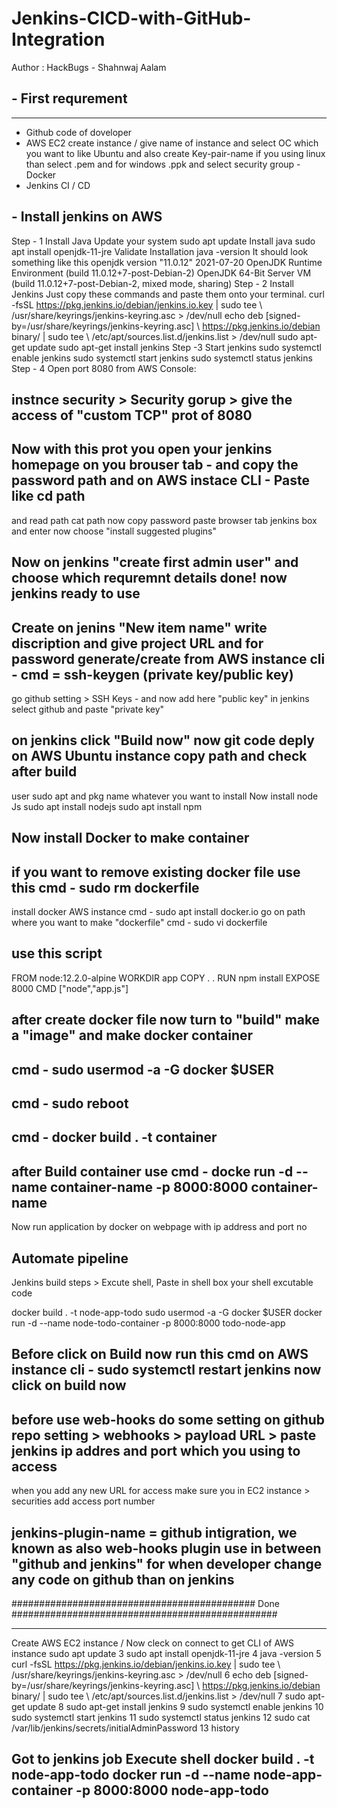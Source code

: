 # Jenkins-CICD-with-GitHub-Integration
Author : HackBugs - Shahnwaj Aalam
## - First requrement 
-------------------------
- Github code of doveloper
- AWS EC2 create instance / give name of instance and select OC which you want to like Ubuntu and also create Key-pair-name 
if you using linux than select .pem and for windows .ppk and select security group
-Docker 
- Jenkins CI / CD

## - Install jenkins on AWS
Step - 1 Install Java
Update your system
  sudo apt update
Install java
  sudo apt install openjdk-11-jre
Validate Installation
 java -version
It should look something like this
  openjdk version "11.0.12" 2021-07-20 OpenJDK Runtime Environment (build 11.0.12+7-post-Debian-2) OpenJDK 64-Bit Server VM (build 11.0.12+7-post-Debian-2, mixed mode, sharing)
Step - 2 Install Jenkins
Just copy these commands and paste them onto your terminal.
  curl -fsSL https://pkg.jenkins.io/debian/jenkins.io.key | sudo tee \   /usr/share/keyrings/jenkins-keyring.asc > /dev/null 
  echo deb [signed-by=/usr/share/keyrings/jenkins-keyring.asc] \   https://pkg.jenkins.io/debian binary/ | sudo tee \   /etc/apt/sources.list.d/jenkins.list > /dev/null
  sudo apt-get update 
  sudo apt-get install jenkins
Step -3 Start jenkins
  sudo systemctl enable jenkins
  sudo systemctl start jenkins
  sudo systemctl status jenkins
 Step - 4 Open port 8080 from AWS Console:

 ## instnce security > Security gorup > give the access of "custom TCP" prot of 8080
 ## Now with this prot you open your jenkins homepage on you brouser tab - and copy the password path and on AWS instace CLI - Paste like cd path 
 and read path cat path now copy password paste browser tab jenkins box and enter now choose "install suggested plugins"
 ## Now on jenkins "create first admin user" and choose which requremnt details done! now jenkins ready to use

 ## Create on jenins "New item name" write discription and give project URL and for password generate/create from AWS instance cli - cmd =  ssh-keygen (private key/public key)
 go github setting > SSH Keys - and now add here "public key" in jenkins select github and paste "private key"
 ## on jenkins click "Build now" now git code deply on AWS Ubuntu instance copy path and check after build

 user sudo apt and pkg name whatever you want to install
 Now install node Js
 sudo apt install nodejs
 sudo apt install npm

 ## Now install Docker to make container
 ## if you want to remove existing docker file use this cmd - sudo rm dockerfile

 install docker AWS instance cmd - sudo apt install docker.io
 go on path where you want to make "dockerfile" cmd - sudo vi dockerfile
 ## use this script
 
 FROM node:12.2.0-alpine
 WORKDIR app
 COPY . .
 RUN npm install
 EXPOSE 8000
 CMD ["node","app.js"]

 ## after create docker file now turn to "build" make a "image" and make docker container 
 ## cmd - sudo usermod -a -G docker $USER
 ## cmd - sudo reboot
 ## cmd - docker build . -t container 

 ## after Build container use cmd - docke run -d --name container-name -p 8000:8000 container-name
 Now run application by docker on webpage with ip address and port no

 ## Automate pipeline
 Jenkins build steps > Excute shell, Paste in shell box your shell excutable code

 docker build . -t node-app-todo
 sudo usermod -a -G docker $USER
 docker run -d --name node-todo-container -p 8000:8000 todo-node-app
 
 ## Before click on Build now run this cmd on AWS instance cli -  sudo systemctl restart jenkins now click on build now
 ## before use web-hooks do some setting on github repo setting > webhooks > payload URL > paste jenkins ip addres and port which you using to access
 when you add any new URL for access make sure you in EC2 instance > securities add access port number 
 ## jenkins-plugin-name = github intigration, we known as also web-hooks plugin use in between "github and jenkins" for when developer change any code on github than on jenkins 
 ############################################ Done ################################################
 
--------------------------------------------------------------------------------------------------------------
Create AWS EC2 instance / Now cleck on connect to get CLI of AWS instance
sudo apt update
    3  sudo apt install openjdk-11-jre
    4  java -version
    5  curl -fsSL https://pkg.jenkins.io/debian/jenkins.io.key | sudo tee \   /usr/share/keyrings/jenkins-keyring.asc > /dev/null 
    6  echo deb [signed-by=/usr/share/keyrings/jenkins-keyring.asc] \   https://pkg.jenkins.io/debian binary/ | sudo tee \   /etc/apt/sources.list.d/jenkins.list > /dev/null
    7  sudo apt-get update 
    8  sudo apt-get install jenkins
    9  sudo systemctl enable jenkins
   10  sudo systemctl start jenkins
   11  sudo systemctl status jenkins
   12  sudo cat /var/lib/jenkins/secrets/initialAdminPassword
   13  history

Got to jenkins job
Execute shell 
docker build . -t node-app-todo
docker run -d --name node-app-container -p 8000:8000 node-app-todo
--------------------------------------------------------------------------------------------------


